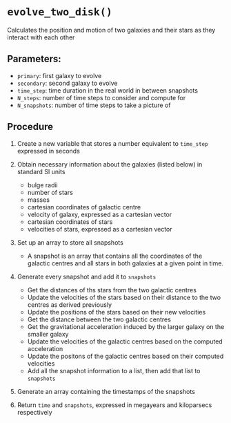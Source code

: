 # `evolve_two_disk()`

Calculates the position and motion of two galaxies and their stars as they interact with each other

## Parameters:
- `primary`: first galaxy to evolve
- `secondary`: second galaxy to evolve
- `time_step`: time duration in the real world in between snapshots
- `N_steps`: number of time steps to consider and compute for
- `N_snapshots`: number of time steps to take a picture of

## Procedure

1. Create a new variable that stores a number equivalent to `time_step` expressed in seconds

2. Obtain necessary information about the galaxies (listed below) in standard SI units
    * bulge radii
    * number of stars
    * masses
    * cartesian coordinates of galactic centre
    * velocity of galaxy, expressed as a cartesian vector
    * cartesian coordinates of stars
    * velocities of stars, expressed as a cartesian vector

3. Set up an array to store all snapshots
    * A snapshot is an array that contains all the coordinates of the galactic centres and all stars in both galaxies at a given point in time.

4. Generate every snapshot and add it to `snapshots`
    * Get the distances of ths stars from the two galactic centres
    * Update the velocities of the stars based on their distance to the two centres as derived previously
    * Update the positions of the stars based on their new velocities
    * Get the distance between the two galactic centres
    * Get the gravitational acceleration induced by the larger galaxy on the smaller galaxy
    * Update the velocities of the galactic centres based on the computed acceleration
    * Update the positons of the galactic centres based on their computed velocities
    * Add all the snapshot information to a list, then add that list to `snapshots`

5. Generate an array containing the timestamps of the snapshots

6. Return `time` and `snapshots`, expressed in megayears and kiloparsecs respectively
